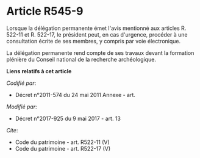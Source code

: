 # Article R545-9

Lorsque la délégation permanente émet l'avis mentionné aux articles R. 522-11 et R. 522-17, le président peut, en cas
d'urgence, procéder à une consultation écrite de ses membres, y compris par voie électronique. 

La délégation permanente rend compte de ses travaux devant la formation plénière du Conseil national de la recherche
archéologique.

**Liens relatifs à cet article**

_Codifié par_:

  - Décret n°2011-574 du 24 mai 2011 Annexe - art.

_Modifié par_:

  - Décret n°2017-925 du 9 mai 2017 - art. 13

_Cite_:

  - Code du patrimoine - art. R522-11 (V)
  - Code du patrimoine - art. R522-17 (V)

